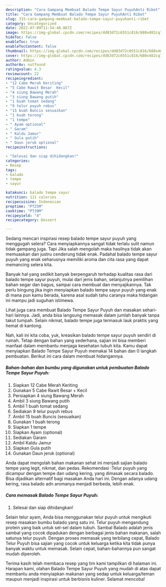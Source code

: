 ```yaml
---
description: "Cara Gampang Membuat Balado Tempe Sayur PuyuhAnti Ribet"
title: "Cara Gampang Membuat Balado Tempe Sayur PuyuhAnti Ribet"
slug: 315-cara-gampang-membuat-balado-tempe-sayur-puyuhanti-ribet
category: Uncategorized
date: 2022-07-09T11:54:48.867Z
image: https://img-global.cpcdn.com/recipes/dd83d72c6551c816/680x482cq70/balado-tempe-sayur-puyuh-foto-resep-utama.jpg
hideToc: false
enableToc: true
enableTocContent: false
thumbnail: https://img-global.cpcdn.com/recipes/dd83d72c6551c816/680x482cq70/balado-tempe-sayur-puyuh-foto-resep-utama.jpg
cover: https://img-global.cpcdn.com/recipes/dd83d72c6551c816/680x482cq70/balado-tempe-sayur-puyuh-foto-resep-utama.jpg
author: Admin
authorAv: notfound
ratingvalue: 4.3
reviewcount: 22
recipeingredient:
- "12 Cabe Merah Keriting"
- "5 Cabe Rawit Besar  Kecil"
- "4 siung Bawang Merah"
- "3 siung Bawang putih"
- "1 buah tomat sedang"
- "9 telur puyuh rebus"
- "15 buah Buncis sesuaikan"
- "1 buah terong"
- "1 tempe"
- " Ayam optional"
- " Garam"
- " Kaldu Jamur"
- " Gula putih"
- " Daun jeruk optional"
recipeinstructions:

- "Selesai dan siap dihidangkan!"
categories:
- Resep
tags:
- balado
- tempe
- sayur

katakunci: balado tempe sayur 
nutrition: 111 calories
recipecuisine: Indonesian
preptime: "PT25M"
cooktime: "PT39M"
recipeyield: "4"
recipecategory: Dessert

---
```



Sedang mencari inspirasi resep balado tempe sayur puyuh yang menggugah selera? Cara menyiapkannya sangat tidak terlalu sulit namun tidak gampang juga. Tapi Jika salah mengolah maka hasilnya tidak akan memuaskan dan justru cenderung tidak enak. Padahal balado tempe sayur puyuh yang enak seharusnya memiliki aroma dan cita rasa yang dapat memancing selera kita.


Banyak hal yang sedikit banyak berpengaruh terhadap kualitas rasa dari balado tempe sayur puyuh, mulai dari jenis bahan, selanjutnya pemilihan bahan segar dan bagus, sampai cara membuat dan menyajikannya. Tak perlu bingung jika ingin menyiapkan balado tempe sayur puyuh yang enak di mana pun kamu berada, karena asal sudah tahu caranya maka hidangan ini mampu jadi suguhan istimewa.

Lihat juga cara membuat Balado Tempe Sayur Puyuh dan masakan sehari-hari lainnya. Jadi, anda bisa langsung memasak dalam jumlah banyak tanpa takut tumpah. Selain nikmat, balado tempe juga termasuk lauk praktis yang hemat di kantong.


Nah, kali ini kita coba, yuk, kreasikan balado tempe sayur puyuh sendiri di rumah. Tetap dengan bahan yang sederhana, sajian ini bisa memberi manfaat dalam membantu menjaga kesehatan tubuh kita. Kamu dapat menyiapkan Balado Tempe Sayur Puyuh memakai 14 bahan dan 0 langkah pembuatan. Berikut ini cara dalam membuat hidangannya.

<!--inarticleads1-->

##### Bahan-bahan dan bumbu yang digunakan untuk pembuatan Balado Tempe Sayur Puyuh:

1. Siapkan 12 Cabe Merah Keriting
1. Gunakan 5 Cabe Rawit Besar + Kecil
1. Persiapkan 4 siung Bawang Merah
1. Ambil 3 siung Bawang putih
1. Ambil 1 buah tomat sedang
1. Sediakan 9 telur puyuh rebus
1. Ambil 15 buah Buncis (sesuaikan)
1. Gunakan 1 buah terong
1. Siapkan 1 tempe
1. Siapkan  Ayam (optional)
1. Sediakan  Garam
1. Ambil  Kaldu Jamur
1. Siapkan  Gula putih
1. Gunakan  Daun jeruk (optional)


Anda dapat mengolah bahan makanan sehat ini menjadi sajian balado tempe yang legit, nikmat, dan pedas. Rekomendasi :Telur puyuh yang dicampur dengan tempe dan udang kering, yang dimasak secara balado. Bisa dijadikan alternatif bagi masakan Anda hari ini. Dengan adanya udang kering, rasa balado adn aromanya menjadi berbeda, lebih enak. 

<!--inarticleads2-->

##### Cara memasak Balado Tempe Sayur Puyuh:


1. Selesai dan siap dihidangkan!

Selain telur ayam, Anda bisa menggunakan telur puyuh untuk mengikuti resep masakan bumbu balado yang satu ini. Telur puyuh mengandung protein yang baik untuk sel-sel dalam tubuh. Sambal Balado adalah jenis sambal yang cocok dipadukan dengan berbagai jenis bahan makanan, salah satunya telur puyuh. Dengan proses memasak yang terbilang cepat, Balado Telur Puyuh bisa sajian yang cocok untuk keluarga ketika kita tidak punya banyak waktu untuk memasak. Selain cepat, bahan-bahannya pun sangat mudah diperoleh. 

Terima kasih telah membaca resep yang tim kami tampilkan di halaman ini. Harapan kami, olahan Balado Tempe Sayur Puyuh yang mudah di atas dapat membantu anda menyiapkan makanan yang sedap untuk keluarga/teman maupun menjadi inspirasi untuk berbisnis kuliner. Selamat mencoba!

